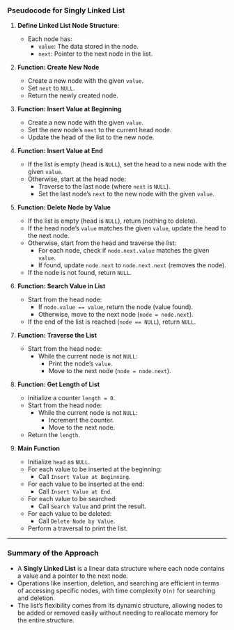 ### Pseudocode for Singly Linked List

1. **Define Linked List Node Structure**:
   - Each node has:
     - `value`: The data stored in the node.
     - `next`: Pointer to the next node in the list.

2. **Function: Create New Node**
   - Create a new node with the given `value`.
   - Set `next` to `NULL`.
   - Return the newly created node.

3. **Function: Insert Value at Beginning**
   - Create a new node with the given `value`.
   - Set the new node’s `next` to the current head node.
   - Update the head of the list to the new node.

4. **Function: Insert Value at End**
   - If the list is empty (head is `NULL`), set the head to a new node with the given `value`.
   - Otherwise, start at the head node:
     - Traverse to the last node (where `next` is `NULL`).
     - Set the last node’s `next` to the new node with the given `value`.

5. **Function: Delete Node by Value**
   - If the list is empty (head is `NULL`), return (nothing to delete).
   - If the head node’s `value` matches the given `value`, update the head to the next node.
   - Otherwise, start from the head and traverse the list:
     - For each node, check if `node.next.value` matches the given `value`.
     - If found, update `node.next` to `node.next.next` (removes the node).
   - If the node is not found, return `NULL`.

6. **Function: Search Value in List**
   - Start from the head node:
     - If `node.value == value`, return the node (value found).
     - Otherwise, move to the next node (`node = node.next`).
   - If the end of the list is reached (`node == NULL`), return `NULL`.

7. **Function: Traverse the List**
   - Start from the head node:
     - While the current node is not `NULL`:
       - Print the node’s `value`.
       - Move to the next node (`node = node.next`).

8. **Function: Get Length of List**
   - Initialize a counter `length = 0`.
   - Start from the head node:
     - While the current node is not `NULL`:
       - Increment the counter.
       - Move to the next node.
   - Return the `length`.

9. **Main Function**
   - Initialize `head` as `NULL`.
   - For each value to be inserted at the beginning:
     - Call `Insert Value at Beginning`.
   - For each value to be inserted at the end:
     - Call `Insert Value at End`.
   - For each value to be searched:
     - Call `Search Value` and print the result.
   - For each value to be deleted:
     - Call `Delete Node by Value`.
   - Perform a traversal to print the list.

---

### Summary of the Approach
- A **Singly Linked List** is a linear data structure where each node contains a value and a pointer to the next node.
- Operations like insertion, deletion, and searching are efficient in terms of accessing specific nodes, with time complexity `O(n)` for searching and deletion.
- The list’s flexibility comes from its dynamic structure, allowing nodes to be added or removed easily without needing to reallocate memory for the entire structure.
